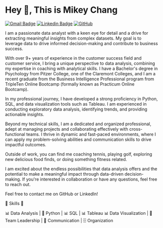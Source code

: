 # Hey 👋, This is Mikey Chang

[![Gmail Badge](https://img.shields.io/badge/-mdowchang@gmail.com-c14438?style=flat&logo=Gmail&logoColor=white&link=mailto:mdowchang@gmail.com)](mailto:mdowchang@gmail.com)
[![Linkedin Badge](https://img.shields.io/badge/-mdowchang-0072b1?style=flat&logo=Linkedin&logoColor=white&link=https://www.linkedin.com/in/mdowchang/)](https://www.linkedin.com/in/mdowchang/)
[![GitHub](https://img.shields.io/badge/GitHub-mikeydchang-grey?style=for-the-badge&logo=github)](https://github.com/mikeydchang)

I am a passionate data analyst with a keen eye for detail and a drive for extracting meaningful insights from complex datasets. My goal is to leverage data to drive informed decision-making and contribute to business success.

With over 9+ years of experience in the customer success field and customer service, I bring a unique perspective to data analysis, combining my expertise in coaching with analytical skills. I have a Bachelor's degree in Psychology from Pitzer College, one of the Claremont Colleges, and I am a recent graduate from the Business Intelligence Professional program from TripleTen Online Bootcamp (formally known as Practicum Online Bootcamp).

In my professional journey, I have developed a strong proficiency in Python, SQL, and data visualization tools such as Tableau. I am experienced in conducting exploratory data analysis, identifying trends, and providing actionable insights.

Beyond my technical skills, I am a dedicated and organized professional, adept at managing projects and collaborating effectively with cross-functional teams. I thrive in dynamic and fast-paced environments, where I can apply my problem-solving abilities and communication skills to drive impactful outcomes.

Outside of work, you can find me coaching tennis, playing golf, exploring new delicious food finds, or doing something fitness related.

I am excited about the endless possibilities that data analysis offers and the potential to make a meaningful impact through data-driven decision-making. If you're interested in collaboration or have any questions, feel free to reach out.

Feel free to contact me on GitHub or LinkedIn!

🔧 Skills 🔧

📊 Data Analysis | 🐍 Python | 📊 SQL | 📊 Tableau 📊 Data Visualization | 👥 Team Leadership | 💬 Communication | 🗄️ Organization
